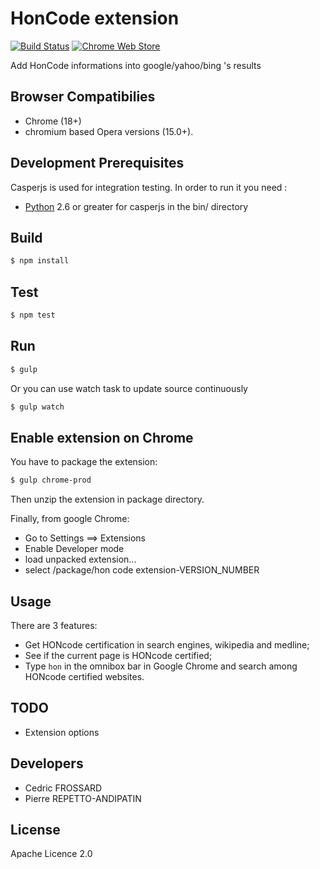 HonCode extension
=================

[![Build Status](https://travis-ci.org/healthonnet/hon-honcode-extension.svg?branch=master)](https://travis-ci.org/healthonnet/hon-honcode-extension)
[![Chrome Web Store](https://img.shields.io/chrome-web-store/d/honcode-toolbar/migljoiadpobjnfkpmbpjekghdiilneb.svg)](https://chrome.google.com/webstore/detail/honcode-toolbar/migljoiadpobjnfkpmbpjekghdiilneb)

Add HonCode informations into google/yahoo/bing 's results


Browser Compatibilies
---------------------
 - Chrome (18+)
 - chromium based Opera versions (15.0+).

Development Prerequisites
-------------------------
Casperjs is used for integration testing. In order to run it you need :
 - [Python](https://www.python.org/)  2.6 or greater for casperjs in the bin/ directory

Build
-----

```bash
$ npm install
```

Test
----

```bash
$ npm test
```

Run
---

```bash
$ gulp
```

Or you can use watch task to update source continuously
```bash
$ gulp watch
```

Enable extension on Chrome
--------------------------

You have to package the extension:

```bash
$ gulp chrome-prod
```

Then unzip the extension in package directory.

Finally, from google Chrome:

 - Go to Settings ==> Extensions
 - Enable Developer mode
 - load unpacked extension...
 - select /package/hon code extension-VERSION_NUMBER

Usage
-----

There are 3 features:

 - Get HONcode certification in search engines, wikipedia and medline;
 - See if the current page is HONcode certified;
 - Type ```hon``` in the omnibox bar in Google Chrome and search among HONcode certified websites.

TODO
----

 - Extension options

Developers
----------

 - Cedric FROSSARD
 - Pierre REPETTO-ANDIPATIN

License
-------
Apache Licence 2.0
